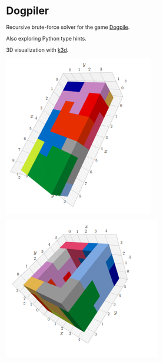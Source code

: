 # Dogpiler

Recursive brute-force solver for the game [Dogpile](https://www.brainwright.com/products/display/8310).

Also exploring Python type hints.

3D visualization with [k3d](https://github.com/K3D-tools/K3D-jupyter).

![Screenshot](media/screenshots/s1.png)

![Screenshot](media/screenshots/s2.png)